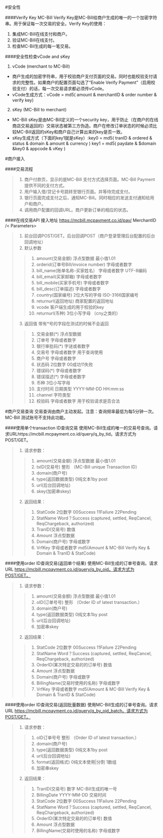 
#安全性

####Verify Key
MC-Bill Verify Key是MC-Bill给商户生成的唯一的一个加密字符串。用于保证每一次交易的安全。Verify Key的使用：
1. 集成MC-Bill在线支付和商户。
2. 验证MC-Bill在线支付。
3. 检查MC-Bil生成的每一笔交易。

####安全性检查vCode and sKey
1. vCode (merchant to MC-Bill)
* 商户生成的加密字符串，用于校验商户支付页面的交易。同时也能校验支付请求的完整性。如果商户的配置页面勾选了“Enable Verify Payment”（启用校验支付）的话，每一次交易请求都必须传vCode。
* vCode生成方式：vCode = md5( amount & merchantID & order number & verify key)
2. sKey (MC-Bill to merchant)
* MC-Bill sKey是由MC-Bill定义的一个security key，用于防止（在商户的在线商店交易返回的）交易状态被第三方伪造。商户在修改订单状态的时候必须比较MC-Bill返回的sKey和商户自己计算出来的key是否一致。
* sKey生成方式（下面的key1就是sKey）:key0 = md5( tranID & ordered & status & domain & amount & currency ) key1 = md5( paydate & $domain &key0 & appcode & vKey )

#商户接入

####交易流程
>1. 商户付款页，显示的是MC-Bill 支付方式选择页面。MC-Bill Payment提供不同的支付方式。
>2. 用户输入借/贷记卡号跳转至银行页面。并等待完成支付。
>3. 银行页面完成支付之后，通知MC-Bill。同时相应的发送支付通知给用户和商户。
>4. 调用商户配置的回调URL。商户更新订单的相应的状态。

####在线交易API
接入地址 https://mcbill.mcpayment.co.id/pay/ MerchantID /< Parameters>
>1. 前台回调POST/GET。后台回调POST（商户登录管理后台配置的后台回调地址）
>2. 默认参数
>>1. amount(交易金额) 浮点型数据 最小值1.01
>>2. orderid(订单号Bill/invoice number) 字母或者数字 
>>3. bill_name(账单名称-买家姓名） 字母或者数字 UTF-8编码
>>4. bill_email(买家邮箱) 字母或者数字
>>5. bill_mobile(买家手机号) 字母或者数字
>>6. bill_desc(订单描述) 字母或者数字
>>7. country(国家编号) 2位大写的字母 ISO-3166国家编号
>>8. returnurl(返回地址) 商家配置的返回地址
>>9. vcode 客户端生成的用于校验的key
>>10. returnurl(币种) 3位小写字母 （cny之类的）
>3. 返回值 带有*号的字段在测试的时候不会返回
>>1. 交易金额(*) 浮点型数据 
>>2. 订单号 字母或者数字 
>>3. 银行审批码(*) 字谜或者数字
>>4. 交易号 字母或者数字 用于查询使用
>>5. 商户号 字母或者数字
>>6. 状态码 2位数字 00成功11失败
>>7. 错误码(*) 字母或者数字
>>8. 错误描述(*) 字母或者数字
>>9. 币种 3位小写字母
>>10. 支付时间 日期类型 YYYY-MM-DD HH:mm:ss
>>11. channel 字符类型 
>>12. 校验码 字母或者数字 用于校验请求是否合法

#商户交易查询
交易查询由商户主动发起。注意：查询频率最低为每5分钟一次。MC-Bill 测试账号不支持此功能。

####使用单个transaction ID查询交易
使用MC-Bill生成的唯一的交易号查询。请求URLhttps://mcbill.mcpayment.co.id/query/q_by_tid。请求方式为POST/GET。
>1. 请求参数：
>>1. amount(交易金额) 浮点型数据 最小值1.01
>>2. txID(交易号) 整形 （MC-Bill unique Transaction ID）
>>3. domain(商户号)
>>4. type(返回数据类型) 0纯文本1by post
>>5. url(后台回调地址)
>>6. skey(加密串skey)
>2. 返回结果：
>>1. StatCode 2位数字 00Success 11Failure 22Pending
>>2. StatName Word？Success (captured, settled, ReqCancel, ReqChargeback, authorized)
>>3. TranID(交易号) 数值 
>>4. Amount 浮点型数据
>>5. Domain(商户号) 字母或数字
>>6. VrfKey 字母或者数字 md5(Amount &  MC-Bill Verify Key  & Domain & TranID & StatCode)

####使用order ID查询交易(返回单个结果)
使用MC-Bill生成的订单号查询。请求URL https://mcbill.mcpayment.co.id/query/q_by_oid。请求方式为POST/GET。
>1. 请求参数：
>>1. amount(交易金额) 浮点型数据 最小值1.01
>>2. oID(订单号号) 整形 （Order ID of latest transaction.）
>>3. domain(商户号)
>>4. type(返回数据类型) 0纯文本1by post
>>5. url(后台回调地址)
>>6. 加密串skey
>2. 返回结果：
>>1. StatCode 2位数字 00Success 11Failure 22Pending
>>2. StatName Word？Success (captured, settled, ReqCancel, ReqChargeback, authorized)
>>3. OrderID(某次特定交易的的订单号) 数值  
>>4. Amount 浮点型数据
>>5. Domain(商户号) 字母或数字
>>6. BillingName(交易时使用的名称) 字母或数字
>>7. VrfKey 字母或者数字 md5(Amount &  MC-Bill Verify Key  & Domain & TranID & StatCode)

####使用order ID查询交易(返回批量数据)
使用MC-Bill生成的订单号查询。请求URL https://mcbill.mcpayment.co.id/query/q_by_oid_batch。请求方式为POST/GET。
>1. 请求参数：
>>1. oID订单号号 整形 （Order ID of latest transaction.）
>>2. domain(商户号)
>>3. type(返回数据类型) 0纯文本1by post
>>4. url(后台回调地址)
>>5. format(返回格式) 0纯文本使用|分割 1数组
>>6. 加密串skey
>2. 返回结果：
>>1. TranID(交易号) 数字 MC-Bill生成的唯一号
>>2. BillingDate YYYY-MM-DD 交易时间
>>3. StatCode 2位数字 00Success 11Failure 22Pending
>>4. StatName Word？Success (captured, settled, ReqCancel, ReqChargeback, authorized)
>>5. OrderID(某次特定交易的的订单号) 数值  
>>6. Amount 浮点型数据
>>7. BillingName(交易时使用的名称) 字母或数字







